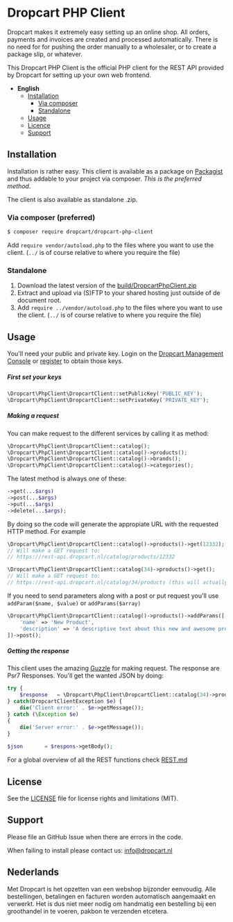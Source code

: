 # Dropcart PHP Client

Dropcart makes it extremely easy setting up an online shop.
All orders, payments and invoices are created and processed automatically. There is no need for for pushing the order manually to a wholesaler, or to create a package slip, or whatever. 

This Dropcart PHP Client is the official PHP client for the REST API provided by Dropcart for setting up your own web frontend.

 + **English**
   + [Installation](#installation)
     + [Via composer](#via-composer-(preferred))
     + [Standalone](#standalone)
   + [Usage](#usage)
   + [Licence](#license)
   + [Support](#support)

## Installation

Installation is rather easy. This client is available as a package on [Packagist](https://packagist.org/) and thus addable to your project via composer. 
_This is the preferred method_.

The client is also available as standalone .zip. 

### Via composer (preferred)

```bash
$ composer require dropcart/dropcart-php-client
```

Add `require vendor/autoload.php` to the files where you want to use the client. (`../` is of course relative to where you require the file)

### Standalone

1. Download the latest version of the [build/DropcartPhpClient.zip](https://raw.githubusercontent.com/dropcart/dropcart-php-client/master/build/DropcartPhpClient.zip)
2. Extract and upload via (S)FTP to your shared hosting just outside of de document root.
3. Add `require ../vendor/autoload.php` to the files where you want to use the client. (`../` is of course relative to where you require the file)

## Usage

You'll need your public and private key. Login on the [Dropcart Management Console](https://my.dropcart.nl/login) or [register](https://dropcart.nl) to obtain those keys.

##### **First set your keys**
```php
\Dropcart\PhpClient\DropcartClient::setPublicKey('PUBLIC_KEY');
\Dropcart\PhpClient\DropcartClient::setPrivateKey('PRIVATE_KEY');
``` 

##### **Making a request**
You can make request to the different services by calling it as method:
```php
\Dropcart\PhpClient\DropcartClient::catalog();
\Dropcart\PhpClient\DropcartClient::catalog()->products();
\Dropcart\PhpClient\DropcartClient::catalog()->brands();
\Dropcart\PhpClient\DropcartClient::catalog()->categories();
```

The latest method is always one of these:
```php
->get(...$args)
->post(...$args)
->put(...$args)
->delete(...$args);
```

By doing so the code will generate the appropiate URL with the requested HTTP method. For example
```php
\Dropcart\PhpClient\DropcartClient::catalog()->products()->get(12332);
// Will make a GET request to:
// https://rest-api.dropcart.nl/catalog/products/12332

\Dropcart\PhpClient\DropcartClient::catalog(34)->products()->get();
// Will make a GET request to:
// https://rest-api.dropcart.nl/catalog/34/products (this will actually fail because this isn't a valid endpoint)
```

If you need to send parameters along with a post or put request you'll use `addParam($name, $value)` or `addParams($array)`
```php
\Dropcart\PhpClient\DropcartClient::catalog()->products()->addParams([
	'name' => 'New Product',
	'description' => 'A descriptive text about this new and awesome product. You need to buy this, yo!'
])->post();
```

##### **Getting the response**
This client uses the amazing [Guzzle](http://docs.guzzlephp.org/en/stable/) for making request. The response are Psr7 Responses.
You'll get the wanted JSON by doing:
```php
try {
	$response   = \Dropcart\PhpClient\DropcartClient::catalog(34)->products()->get();
} catch(DropcartClientException $e) {
	die('Client error:' . $e->getMessage());
} catch (\Exception $e)
{
	die('Server error:' . $e->getMessage());
}
	
$json       = $respons->getBody();
``` 

For a global overview of all the REST functions check [REST.md](REST.md)

## License

See the [LICENSE](LICENSE) file for license rights and limitations (MIT).

## Support

Please file an GitHub Issue when there are errors in the code.

When failing to install please contact us: [info@dropcart.nl](mailto:info@dropcart.nl)


## Nederlands

Met Dropcart is het opzetten van een webshop bijzonder eenvoudig. Alle bestellingen, betalingen en facturen worden automatisch aangemaakt en verwerkt. Het is dus niet meer nodig om handmatig een bestelling bij een groothandel in te voeren, pakbon te verzenden etcetera. 
